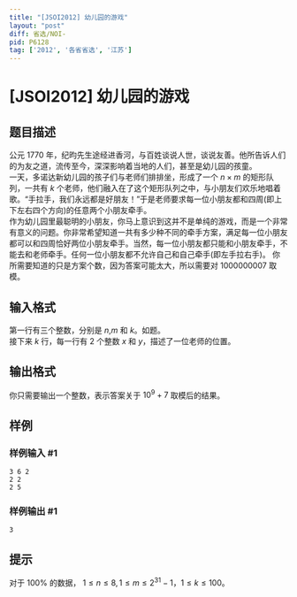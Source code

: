 ```yaml
---
title: "[JSOI2012] 幼儿园的游戏"
layout: "post"
diff: 省选/NOI-
pid: P6128
tag: ['2012', '各省省选', '江苏']
---
```

# [JSOI2012] 幼儿园的游戏
## 题目描述

公元 $1770$ 年，纪昀先生途经进香河，与百姓谈说人世，谈说友善。他所告诉人们的为友之道，流传至今，深深影响着当地的人们，甚至是幼儿园的孩童。                 
一天，多诺达新幼儿园的孩子们与老师们排排坐，形成了一个 $n \times m$ 的矩形队列，一共有 $k$ 个老师，他们融入在了这个矩形队列之中，与小朋友们欢乐地唱着歌。“手拉手，我们永远都是好朋友！”于是老师要求每一位小朋友都和四周(即上下左右四个方向)的任意两个小朋友牵手。                 
作为幼儿园里最聪明的小朋友，你马上意识到这并不是单纯的游戏，而是一个非常有意义的问题。你非常希望知道一共有多少种不同的牵手方案，满足每一位小朋友都可以和四周恰好两位小朋友牵手。当然，每一位小朋友都只能和小朋友牵手，不能去和老师牵手。任何一位小朋友都不允许自己和自己牵手(即左手拉右手)。 
你所需要知道的只是方案个数，因为答案可能太大，所以需要对 $1000000007$ 取模。 
## 输入格式

第一行有三个整数，分别是 $n$,$m$ 和 $k$。如题。            
接下来 $k$ 行，每一行有 $2$ 个整数 $x$ 和 $y$，描述了一位老师的位置。 
## 输出格式

你只需要输出一个整数，表示答案关于 $10^9+7$ 取模后的结果。 
## 样例

### 样例输入 #1
```
3 6 2
2 2
2 5 
```
### 样例输出 #1
```
3
```
## 提示

对于 $100\%$ 的数据， $1 \le n \le 8,1 \le m \le 2^{31}-1$，$1 \le k \le 100$。
